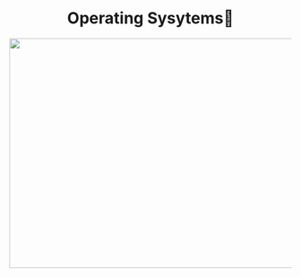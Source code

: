 <h1 align="center">
 Operating Sysytems🫡
</h1>

<p align="center">
  <img width="700" height="410" src="https://static01.nyt.com/images/2021/07/08/business/06Techfix-illo/06Techfix-illo-jumbo.gif?quality=75&auto=webp">
</p>